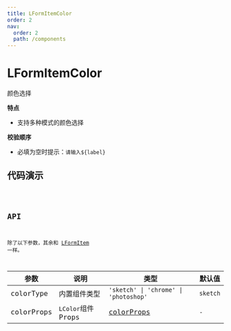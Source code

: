 ```yaml
---
title: LFormItemColor
order: 2
nav:
  order: 2
  path: /components
---
```


# LFormItemColor

颜色选择

**特点**

- 支持多种模式的颜色选择

**校验顺序**

- 必填为空时提示：`请输入${label}`

## 代码演示

<code src='./demos/Demo1.tsx'>

## API

除了以下参数，其余和 [LFormItem](/components/form-item) 一样。

| 参数 | 说明 | 类型 | 默认值 |
| --- | --- | --- | --- |
| colorType | 内置组件类型 | `'sketch' \| 'chrome' \| 'photoshop'` | `sketch` |
| colorProps | `LColor`组件 Props | [colorProps](/components/color-pick#lcolorxxx-%E5%85%B1%E5%90%8C%E7%9A%84-api) | `-` |
